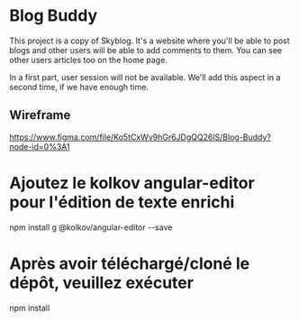 # Blog Buddy

This project is a copy of Skyblog. It's a website where you'll be able to post blogs and other users will be able to add comments to them.
You can see other users articles too on the home page.

In a first part, user session will not be available. We'll add this aspect in a second time, if we have enough time.

## Wireframe

https://www.figma.com/file/Ko5tCxWv9hGr6JDgQQ26lS/Blog-Buddy?node-id=0%3A1



# Ajoutez le kolkov angular-editor pour l'édition de texte enrichi
npm install g @kolkov/angular-editor --save

# Après avoir téléchargé/cloné le dépôt, veuillez exécuter
npm install 

